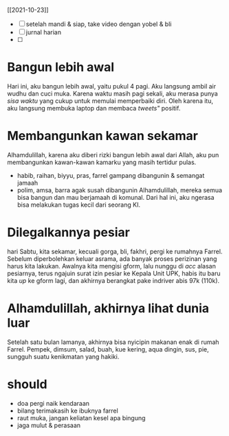 [[2021-10-23]]

 - [ ] setelah mandi & siap, take video dengan yobel & bli
 - [ ] jurnal harian
 - [ ] 

# Bangun lebih awal
Hari ini, aku bangun lebih awal, yaitu pukul 4 pagi. Aku langsung ambil air wudhu dan cuci muka. Karena waktu masih pagi sekali, aku merasa punya *sisa waktu* yang cukup untuk memulai memperbaiki diri. Oleh karena itu, aku langsung membuka laptop dan membaca *tweets"* positif.

# Membangunkan kawan sekamar
Alhamdulillah, karena aku diberi rizki bangun lebih awal dari Allah, aku pun membangunkan kawan-kawan kamarku yang masih tertidur pulas.
- habib, raihan, biyyu, pras, farrel gampang dibangunin & semangat jamaah
- polim, amsa, barra agak susah dibangunin
Alhamdulillah, mereka semua bisa bangun dan mau berjamaah di komunal. Dari hal ini, aku ngerasa bisa melakukan tugas kecil dari seorang KI.

# Dilegalkannya pesiar
hari Sabtu, kita sekamar, kecuali gorga, bli, fakhri, pergi ke rumahnya Farrel. Sebelum diperbolehkan keluar asrama, ada banyak proses perizinan yang harus kita lakukan. Awalnya kita mengisi gform, lalu nunggu di *acc* alasan pesiarnya, terus ngajuin surat izin pesiar ke Kepala Unit UPK, habis itu baru kita *up* ke gform lagi, dan akhirnya berangkat pake indriver abis 97k (110k).

# Alhamdulillah, akhirnya lihat dunia luar
Setelah satu bulan lamanya, akhirnya bisa nyicipin makanan enak di rumah Farrel. Pempek, dimsum, salad, buah, kue kering, aqua dingin, sus, pie, sungguh suatu kenikmatan yang hakiki.

# should
- doa pergi naik kendaraan
- bilang terimakasih ke ibuknya farrel
- raut muka, jangan keliatan kesel apa bingung
- jaga mulut & perasaan